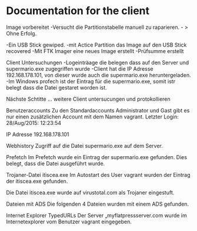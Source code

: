 # Documentation for the client 

Image vorbereitet
-Versucht die Partitionstabelle manuell zu raparieren. - > Ohne Erfolg.

-Ein USB Stick gewiped.
-mit Actice Partition das Image auf den USB Stick recovered
-Mit FTK Imager eine neues Image erstellt
-Prüfsumme erstellt

Client Untersuchungen
-Logeinträage die belegen dass auf den Server und supermario.exe zugegriffen wurde 
-Client hat die IP Adresse 192.168.178.101, von dieser wurde auch die supermario.exe heruntergeladen.
-Im Windows profech ist der Eintrag für die supermario.exe, somit istr belegt dass die Datei gestaret worden ist.

Nächste Schtitte
... weitere Client untersucungen und protokollieren


Benutzeraccounts
Zu den Standardaccounts Administrator und Gast gibt es nur einen zusätzlichen Account mit dem Namen vagrant.
Letzter Login: 28/Aug/2015: 12:23:54

IP Adresse 192.168.178.101

Webhistory
Zugriff auf die Datei supermario.exe auf dem Server.

Prefetch
Im Prefetch wurde ein Eintrag der supermario.exe gefunden. Dies belegt, dass die Datei ausgeführt wurde.

Trojaner-Datei itiscea.exe
Im Autostart des User vagrant wurden der Eintrag der itiscea.exe gefunden.

Die Datei itiscea.exe wurde auf virustotal.com als Trojaner eingestuft.

Dateien mit ADS
Die folgenden 4 Dateien wurden mit einem ADS gefunden.

Internet Explorer TypedURLs
Der Server „myflatpressserver.com wurde im Internetexplorer vom Benutzer vagrant eingegeben.



